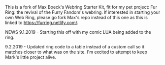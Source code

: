 This is a fork of Max Boeck's Webring Starter Kit, fit for my pet project: Fur Ring: the revival of the Furry Fandom's webring.
If interested in starting your own Web Ring, please go fork Max's repo instead of this one as this is linked to https://furring.netlify.com/.


NEWS
9.1.2019 - Starting this off with my comic LUA being added to the ring.

9.2.2019 - Updated ring code to a table instead of a custom call so it matches closer to what was on the site. I'm excited to attempt to keep Mark's little project alive.
